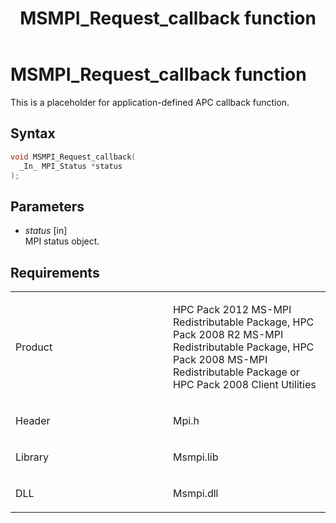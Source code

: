 ﻿---
title: MSMPI_Request_callback function
TOCTitle: MSMPI_Request_callback function
ms:assetid: d07a68ea-edd0-4471-99c0-0e69e1a5c8a5
ms:mtpsurl: https://msdn.microsoft.com/en-us/library/Dn520625(v=VS.85)
ms:contentKeyID: 59361096
ms.date: 03/28/2018
mtps_version: v=VS.85
f1_keywords:
- mpi/MSMPI_Request_callback
- MSMPI_Request_callback
dev_langs:
- C++
- C
---

# MSMPI\_Request\_callback function

This is a placeholder for application-defined APC callback function.

## Syntax

``` c++
void MSMPI_Request_callback(
  _In_ MPI_Status *status
);
```

## Parameters

  - *status* \[in\]  
    MPI status object.

## Requirements

<table>
<colgroup>
<col style="width: 50%" />
<col style="width: 50%" />
</colgroup>
<tbody>
<tr class="odd">
<td><p>Product</p></td>
<td><p>HPC Pack 2012 MS-MPI Redistributable Package, HPC Pack 2008 R2 MS-MPI Redistributable Package, HPC Pack 2008 MS-MPI Redistributable Package or HPC Pack 2008 Client Utilities</p></td>
</tr>
<tr class="even">
<td><p>Header</p></td>
<td>Mpi.h</td>
</tr>
<tr class="odd">
<td><p>Library</p></td>
<td>Msmpi.lib</td>
</tr>
<tr class="even">
<td><p>DLL</p></td>
<td>Msmpi.dll</td>
</tr>
</tbody>
</table>

